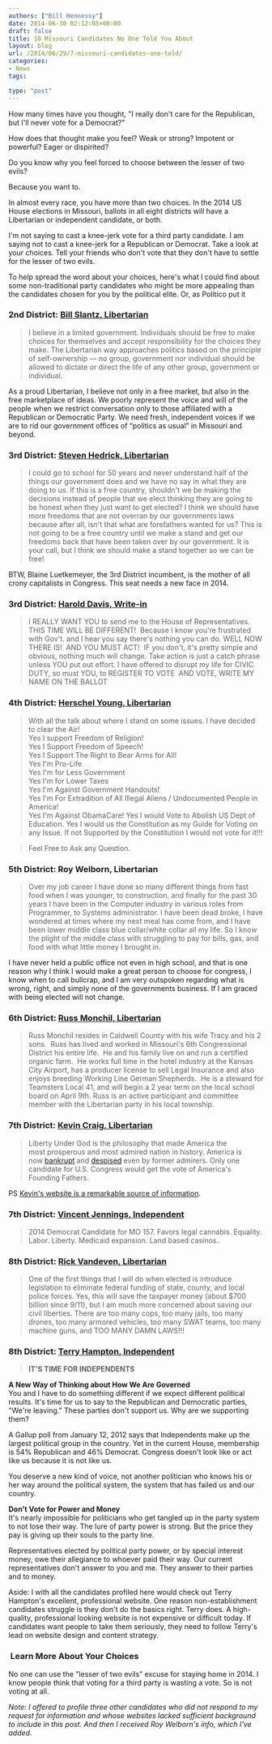 ```yaml
---
authors: ["Bill Hennessy"]
date: 2014-06-30 02:12:05+00:00
draft: false
title: 10 Missouri Candidates No One Told You About
layout: blog
url: /2014/06/29/7-missouri-candidates-one-told/
categories:
- News
tags:

type: "post"
---
```


How many times have you thought, "I really don't care for the Republican, but I'll never vote for a Democrat?"

How does that thought make you feel? Weak or strong? Impotent or powerful? Eager or dispirited?

Do you know why you feel forced to choose between the lesser of two evils?

Because you want to.

In almost every race, you have more than two choices. In the 2014 US House elections in Missouri, ballots in all eight districts will have a Libertarian or independent candidate, or both.

I'm not saying to cast a knee-jerk vote for a third party candidate. I am saying not to cast a knee-jerk for a Republican or Democrat. Take a look at your choices. Tell your friends who don't vote that they don't have to settle for the lesser of two evils.

To help spread the word about your choices, here's what I could find about some non-traditional party candidates who might be more appealing than the candidates chosen for you by the political elite. Or, as Politico put it



### 2nd District: [Bill Slantz, Libertarian](https://www.billslantz.com/_index.php)





> 

> 
> I believe in a limited government. Individuals should be free to make choices for themselves and accept responsibility for the choices they make. The Libertarian way approaches politics based on the principle of self-ownership — no group, government nor individual should be allowed to dictate or direct the life of any other group, government or individual.  
  
As a proud Libertarian, I believe not only in a free market, but also in the free marketplace of ideas. We poorly represent the voice and will of the people when we restrict conversation only to those affiliated with a Republican or Democratic Party. We need fresh, independent voices if we are to rid our government offices of “politics as usual” in Missouri and beyond.
> 
> 






### 3rd District: [Steven Hedrick, Libertarian](https://votethefuture.com/)





> 

> 
> I could go to school for 50 years and never understand half of the things our government does and we have
no say in what they are doing to us. If this is a free country, shouldn't we be making the decisions instead
of people that we elect thinking they are going to be honest when they just want to get elected? I think we
should have more freedoms that are not overran by our governments laws because after all, isn't that what are forefathers wanted for us? This is not going to be a free country until we make a stand and get our
freedoms back that have been taken over by our government. It is your call, but I think we should make
a stand together so we can be free!
> 
> 




BTW, Blaine Luetkemeyer, the 3rd District incumbent, is the mother of all crony capitalists in Congress. This seat needs a new face in 2014.



### 3rd District: [Harold Davis, Write-in](https://harolddavisforcongress.weebly.com/)





> 

> 
> I REALLY WANT YOU to send me to the House of Representatives. THIS TIME WILL BE DIFFERENT!  Because I know you're frustrated with Gov't. and I hear you say there's nothing you can do. WELL NOW THERE IS!  AND YOU MUST ACT!  IF you don't, it's pretty simple and obvious, nothing much will change. Take action is just a catch phrase unless YOU put out effort. I have offered to disrupt my life for CIVIC DUTY, so must YOU, to REGISTER TO VOTE  AND VOTE, WRITE MY NAME ON THE BALLOT
> 
> 






### 4th District: [Herschel Young, Libertarian](https://www.facebook.com/pages/Herschel-Young-US-Congress-Candidate-4th-District/390929914257510)





> 

> 
> With all the talk about where I stand on some issues. I have decided to clear the Air!   
Yes I support Freedom of Religion!  
Yes I Support Freedom of Speech!   
Yes I Support The Right to Bear Arms for All!  
Yes I'm Pro-Life  
Yes I'm for Less Government  
Yes I'm for Lower Taxes  
Yes I'm Against Government Handouts!  
Yes I'm For Extradition of All Illegal Aliens / Undocumented People in America!  
Yes I'm Against ObamaCare!
Yes I would Vote to Abolish US Dept of Education.
Yes I would us the Constitution as my Guide for Voting on any Issue. If not Supported by the Constitution I would not vote for it!!!
> 
> 

> 
> Feel Free to Ask any Question.
> 
> 






### 5th District: Roy Welborn, Libertarian





> Over my job career I have done so many different things from fast food when I was younger, to construction, and finally for the past 30 years I have been in the Computer industry in various roles from Programmer, to Systems administrator. I have been dead broke, I have wondered at times where my next meal has come from, and I have been lower middle class blue collar/white collar all my life. So I know the plight of the middle class with struggling to pay for bills, gas, and food with what little money I brought in.

I have never held a public office not even in high school, and that is one reason why I think I would make a great person to choose for congress, I know when to call bullcrap, and I am very outspoken regarding what is wrong, right, and simply none of the governments business. If I am graced with being elected will not change.





### 6th District: [Russ Monchil, Libertarian](https://www.monchil.com/)





> 

> 
> Russ Monchil resides in Caldwell County with his wife Tracy and his 2 sons.  Russ has lived and worked in Missouri's 6th Congressional District his entire life.  He and his family live on and run a certified organic farm.  He works full time in the hotel industry at the Kansas City Airport, has a producer license to sell Legal Insurance and also enjoys breeding Working Line German Shepherds.  He is a steward for Teamsters Local 41, and will begin a 2 year term on the local school board on April 9th. Russ is an active participant and committee member with the Libertarian party in his local township.
> 
> 






### 7th District: [Kevin Craig, Libertarian](https://www.kevincraig.us/)





> 

> 
> Liberty Under God is the philosophy that made America the most prosperous and most admired nation in history. America is now [bankrupt](https://kevincraig.us/bankrupt.htm) and [despised](https://kevincraig.us/admired.htm) even by former admirers. Only one candidate for U.S. Congress would get the vote of America's Founding Fathers.

> 
> 




PS [Kevin's website is a remarkable source of information](https://www.kevincraig.us/).



### 7th District: [Vincent Jennings, Independent](https://twitter.com/vincentjennings)





> 

> 
> 2014 Democrat Candidate for MO 157. Favors legal cannabis. Equality. Labor. Liberty. Medicaid expansion. Land based casinos..
> 
> 






### 8th District: [Rick Vandeven, Libertarian](https://www.facebook.com/VandevenForCongress)





> 

> 
> One of the first things that I will do when elected is introduce legislation to eliminate federal funding of state, county, and local police forces. Yes, this will save the taxpayer money (about $700 billion since 9/11), but I am much more concerned about saving our civil liberties. There are too many cops, too many jails, too many drones, too many armored vehicles, too many SWAT teams, too many machine guns, and TOO MANY DAMN LAWS!!!
> 
> 






### 8th District: [Terry Hampton, Independent](https://www.hamptonforcongress.com/)





> 

> 
> **IT'S TIME FOR INDEPENDENTS**  
  
**A New Way of Thinking about How We Are Governed**  
You and I have to do something different if we expect different political results. It's time for us to say to the Republican and Democratic parties, "We're leaving." These parties don't support us. Why are we supporting them?   
  
A Gallup poll from January 12, 2012 says that Independents make up the largest political group in the country. Yet in the current House, membership is 54% Republican and 46% Democrat. Congress doesn't look like or act like us because it is not like us.   
  
You deserve a new kind of voice, not another politician who knows his or her way around the political system, the system that has failed us and our country.  
  
**Don't Vote for Power and Money**  
It's nearly impossible for politicians who get tangled up in the party system to not lose their way. The lure of party power is strong. But the price they pay is giving up their souls to the party line.   
  
Representatives elected by political party power, or by special interest money, owe their allegiance to whoever paid their way. Our current representatives don't answer to you and me. They answer to their parties and to money.
> 
> 




Aside: I with all the candidates profiled here would check out Terry Hampton's excellent, professional website. One reason non-establishment candidates struggle is they don't do the basics right. Terry does. A high-quality, professional looking website is not expensive or difficult today. If candidates want people to take them seriously, they need to follow Terry's lead on website design and content strategy.



###  Learn More About Your Choices



No one can use the "lesser of two evils" excuse for staying home in 2014. I know people think that voting for a third party is wasting a vote. So is not voting at all.

_Note: I offered to profile three other candidates who did not respond to my request for information and whose websites lacked sufficient background to include in this post. And then I received Roy Welborn's info, which I've added._
